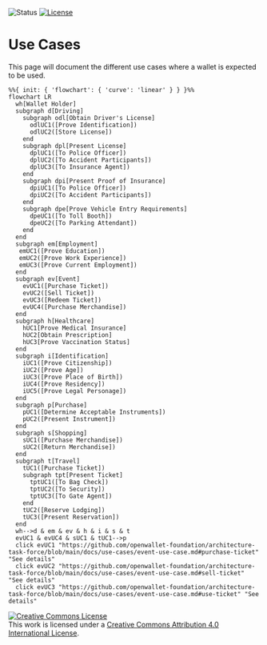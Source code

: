 ![Status](https://img.shields.io/badge/status-draft-important) [![License](https://img.shields.io/badge/license-cc--by--4.0-informational)](http://creativecommons.org/licenses/by/4.0/)

# Use Cases
This page will document the different use cases where a wallet is expected to be used.

```mermaid
%%{ init: { 'flowchart': { 'curve': 'linear' } } }%%
flowchart LR
  wh[Wallet Holder]
  subgraph d[Driving]
    subgraph odl[Obtain Driver's License]
      odlUC1([Prove Identification])
      odlUC2([Store License])
    end
    subgraph dpl[Present License]
      dplUC1([To Police Officer])
      dplUC2([To Accident Participants])
      dplUC3([To Insurance Agent])
    end
    subgraph dpi[Present Proof of Insurance]
      dpiUC1([To Police Officer])
      dpiUC2([To Accident Participants])
    end
    subgraph dpe[Prove Vehicle Entry Requirements]
      dpeUC1([To Toll Booth])
      dpeUC2([To Parking Attendant])
    end
  end
  subgraph em[Employment]
   emUC1([Prove Education])
   emUC2([Prove Work Experience])
   emUC3([Prove Current Employment])
  end
  subgraph ev[Event]
    evUC1([Purchase Ticket])
    evUC2([Sell Ticket])
    evUC3([Redeem Ticket])
    evUC4([Purchase Merchandise])
  end
  subgraph h[Healthcare]
    hUC1[Prove Medical Insurance]
    hUC2[Obtain Prescription]
    hUC3[Prove Vaccination Status]
  end
  subgraph i[Identification]
    iUC1([Prove Citizenship])
    iUC2([Prove Age])
    iUC3([Prove Place of Birth])
    iUC4([Prove Residency])
    iUC5([Prove Legal Personage])
  end
  subgraph p[Purchase]
    pUC1([Determine Acceptable Instruments])
    pUC2([Present Instrument])
  end
  subgraph s[Shopping]
    sUC1([Purchase Merchandise])
    sUC2([Return Merchandise])
  end
  subgraph t[Travel]
    tUC1([Purchase Ticket])
    subgraph tpt[Present Ticket]
      tptUC1([To Bag Check])
      tptUC2([To Security])
      tptUC3([To Gate Agent])
    end
    tUC2([Reserve Lodging])
    tUC3([Present Reservation])
  end
  wh-->d & em & ev & h & i & s & t
  evUC1 & evUC4 & sUC1 & tUC1-->p
  click evUC1 "https://github.com/openwallet-foundation/architecture-task-force/blob/main/docs/use-cases/event-use-case.md#purchase-ticket" "See details"
  click evUC2 "https://github.com/openwallet-foundation/architecture-task-force/blob/main/docs/use-cases/event-use-case.md#sell-ticket" "See details"
  click evUC3 "https://github.com/openwallet-foundation/architecture-task-force/blob/main/docs/use-cases/event-use-case.md#use-ticket" "See details"
```

<a rel="license" href="http://creativecommons.org/licenses/by/4.0/"><img alt="Creative Commons License" style="border-width:0" src="https://i.creativecommons.org/l/by/4.0/80x15.png" /></a><br />This work is licensed under a <a rel="license" href="http://creativecommons.org/licenses/by/4.0/">Creative Commons Attribution 4.0 International License</a>.